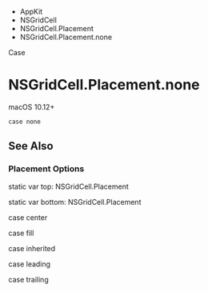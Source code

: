 

- AppKit
- NSGridCell
- NSGridCell.Placement
-  NSGridCell.Placement.none 

Case

# NSGridCell.Placement.none

macOS 10.12+

``` source
case none
```

## See Also

### Placement Options

static var top: NSGridCell.Placement

static var bottom: NSGridCell.Placement

case center

case fill

case inherited

case leading

case trailing

